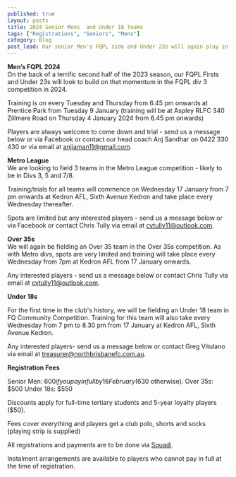 ```yaml
---
published: true
layout: posts
title: 2024 Senior Mens  and Under 18 Teams
tags: ["Registrations", "Seniors", "Mens"]
category: Blog
post_lead: Our senior Men's FQPL side and Under 23s will again play in the FQPL div 3 competition in 2024. We will field 3 teams in the Metro League competition - likely to be in Divs 3, 5 and 7/8- and an Over 35 team. We will also field an Under 18 team in FQ Divisional Competition for the first time in the club's history.
---
```


**Men’s FQPL 2024**  
On the back of a terrific second half of the 2023 season, our FQPL Firsts and Under 23s will look to build on that momentum  in the FQPL div 3 competition in 2024.

Training is on every Tuesday and Thursday from 6.45 pm onwards at Prentice Park from Tuesday 9 January (training will be at Aspley RLFC 340 Zillmere Road on Thursday 4 January 2024 from 6.45 pm onwards)

Players are always welcome to come down and trial - send us a message below or via Facebook or contact our head coach Anj Sandhar on 0422 330 430 or via email at [anjiaman11@gmail.com](anjiaman11@gmail.com).

**Metro League**  
We are looking to field 3 teams in the Metro League competition - likely to be in Divs 3, 5 and 7/8.

Training/trials for all teams will commence on Wednesday 17 January from 7 pm onwards at Kedron AFL, Sixth Avenue Kedron and take place every Wednesday thereafter.

Spots are limited but any interested players - send us a message below or via Facebook or contact Chris Tully via email at [cvtully11@outlook.com](cvtully11@outlook.com).

**Over 35s**  
We will again be fielding an Over 35 team in the Over 35s competition. As with Metro divs, spots are very limited and training will take place every Wednesday from 7pm at Kedron AFL from 17 January onwards.

Any interested players - send us a message below or contact Chris Tully via email at [cvtully11@outlook.com](cvtully11@outlook.com).

**Under 18s**

For the first time in the club's history, we will be fielding an Under 18 team in FQ Community Competition. Training for this team will also take every Wednesday from 7 pm to 8.30 pm from 17 January at Kedron AFL, Sixth Avenue Kedron.

Any interested players- send us a message below or contact Greg Vitulano via email at [treasurer@northbrisbanefc.com.au](treasurer@northbrisbanefc.com.au).

**Registration Fees**

Senior Men:  $600 if you pay in full by 16 February ($630 otherwise).
Over 35s: $500
Under 18s: $550

Discounts apply for full-time tertiary students and 5-year loyalty players ($50).

Fees cover everything and players get a club polo, shorts and socks (playing strip is supplied)

All registrations and payments are to be done via [Squadi](https://registration.squadi.com/login).

Instalment arrangements are available to players who cannot pay in full at the time of registration.
